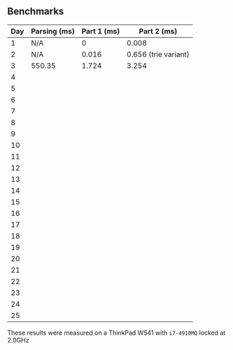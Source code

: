 ## Benchmarks

| Day   | Parsing (ms) | Part 1 (ms) | Part 2 (ms)          |
|-------|--------------|-------------|----------------------|
| 1     | N/A          | 0           | 0.008                |
| 2     | N/A          | 0.016       | 0.656 (trie variant) |
| 3     | 550.35       | 1.724       | 3.254                |
| 4     |              |             |                      |
| 5     |              |             |                      |
| 6     |              |             |                      |
| 7     |              |             |                      |
| 8     |              |             |                      |
| 9     |              |             |                      |
| 10    |              |             |                      |
| 11    |              |             |                      |
| 12    |              |             |                      |
| 13    |              |             |                      |
| 14    |              |             |                      |
| 15    |              |             |                      |
| 16    |              |             |                      |
| 17    |              |             |                      |
| 18    |              |             |                      |
| 19    |              |             |                      |
| 20    |              |             |                      |
| 21    |              |             |                      |
| 22    |              |             |                      |
| 23    |              |             |                      |
| 24    |              |             |                      |
| 25    |              |             |                      |

These results were measured on a ThinkPad W541 with `i7-4910MQ` locked at 2.0GHz
